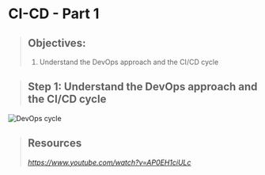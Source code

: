 # CI-CD - Part 1
> ## Objectives:
> 1. Understand the DevOps approach and the CI/CD cycle





> ## Step 1: Understand the DevOps approach and the CI/CD cycle
![DevOps cycle](./devops.png)

> 
> ## Resources
> *https://www.youtube.com/watch?v=AP0EH1ciULc*

